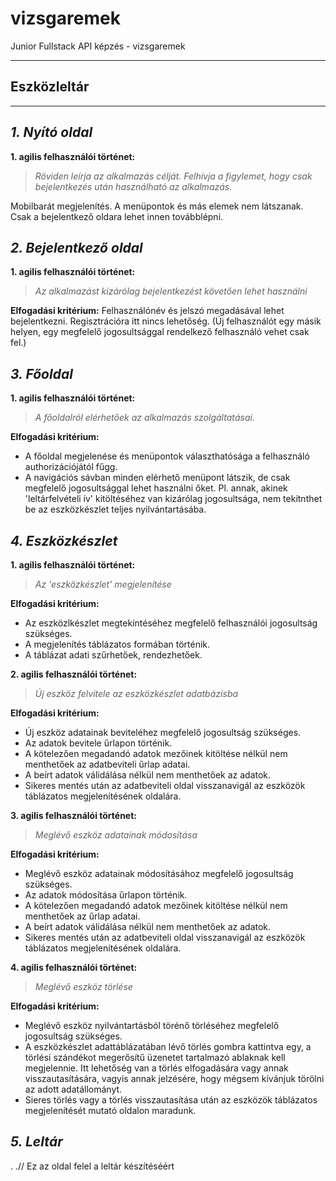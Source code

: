 # vizsgaremek
Junior Fullstack API képzés - vizsgaremek

---
## Eszközleltár
---
## _**1. Nyító oldal**_

**1. agilis felhasználói történet:**
> _Röviden leírja az alkalmazás célját. Felhívja a figylemet, hogy csak bejelentkezés után használható az alkalmazás._

Mobilbarát megjelenítés. A menüpontok és más elemek nem látszanak. Csak a bejelentkező oldara lehet innen továbblépni.

## _**2. Bejelentkező oldal**_

**1. agilis felhasználói történet:**
> _Az alkalmazást kizárólag bejelentkezést követően lehet használni_

**Elfogadási kritérium:** 
Felhasználónév és jelszó megadásával lehet bejelentkezni. Regisztrációra itt nincs
lehetőség. (Új felhasználót egy másik helyen, egy megfelelő jogosultsággal rendelkező felhasználó vehet csak fel.)

## _**3. Főoldal**_

**1. agilis felhasználói történet:**
> _A főoldalról elérhetőek az alkalmazás szolgáltatásai._

**Elfogadási kritérium:**  
- A főoldal megjelenése és menüpontok választhatósága a felhasználó authorizációjától fűgg.
 - A navigációs sávban minden elérhető menüpont látszik, de csak megfelelő  jogosultsággal lehet használni őket.
Pl. annak, akinek 'leltárfelvételi ív' kitöltéséhez van kizárólag jogosultsága, nem tekítnthet be az eszközkészlet
teljes nyilvántartásába.


## _**4. Eszközkészlet**_

**1. agilis felhasználói történet:**
> _Az 'eszközkészlet' megjelenítése_

**Elfogadási kritérium:**  
- Az eszközlkészlet megtekíntéséhez megfelelő felhasználói jogosultság szükséges.
- A megjelenítés táblázatos formában történik.
- A táblázat adati szűrhetőek, rendezhetőek.

**2. agilis felhasználói történet:**
> _Új eszköz felvitele az eszközkészlet adatbázisba_

**Elfogadási kritérium:**  
- Új eszköz adatainak beviteléhez megfelelő jogosultság szükséges.
- Az adatok bevitele űrlapon történik.
- A kötelezően megadandó adatok mezőinek kitöltése nélkül nem menthetőek az adatbeviteli űrlap adatai.
- A beírt adatok válidálása nélkül nem menthetőek az adatok.
- Sikeres mentés után az adatbeviteli oldal visszanavigál az eszközök táblázatos megjelenítésének oldalára.

**3. agilis felhasználói történet:**
> _Meglévő eszköz adatainak módosítása_

**Elfogadási kritérium:**  
- Meglévő eszköz adatainak módosításához megfelelő jogosultság szükséges.
- Az adatok módosítása űrlapon történik.
- A kötelezően megadandó adatok mezőinek kitöltése nélkül nem menthetőek az űrlap adatai.
- A beírt adatok válidálása nélkül nem menthetőek az adatok.
- Sikeres mentés után az adatbeviteli oldal visszanavigál az eszközök táblázatos megjelenítésének oldalára.

**4. agilis felhasználói történet:**
> _Meglévő eszköz törlése_

**Elfogadási kritérium:**  
- Meglévő eszköz nyilvántartásból törénő törléséhez megfelelő jogosultság szükséges.
- A eszközkészlet adattáblázatában lévő törlés gombra kattintva egy, a törlési szándékot megerősítű üzenetet tartalmazó 
ablaknak kell megjelennie. Itt lehetőség van a törlés elfogadására vagy annak visszautasítására, vagyis annak jelzésére,
hogy mégsem kívánjuk törölni az adott adatállományt.
- Sieres törlés vagy a törlés visszautasítása után az eszközök táblázatos megjelenítését mutató oldalon maradunk.


## _**5. Leltár**_
.
.// Ez az oldal felel a leltár készítéséért




















